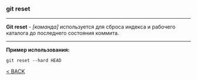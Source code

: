 ### git reset
---

**Git reset** - *[команда]* используется для сброса индекса и рабочего каталога до последнего состояния коммита.

---
**Пример использования:**
```bash=
git reset --hard HEAD
```

[< BACK](./readme.md)